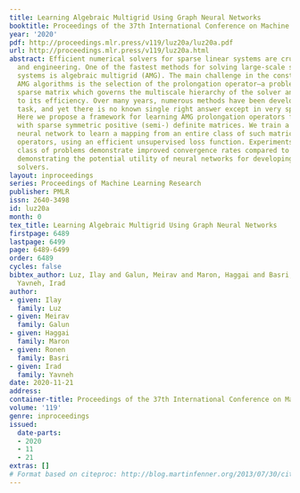 ```yaml
---
title: Learning Algebraic Multigrid Using Graph Neural Networks
booktitle: Proceedings of the 37th International Conference on Machine Learning
year: '2020'
pdf: http://proceedings.mlr.press/v119/luz20a/luz20a.pdf
url: http://proceedings.mlr.press/v119/luz20a.html
abstract: Efficient numerical solvers for sparse linear systems are crucial in science
  and engineering. One of the fastest methods for solving large-scale sparse linear
  systems is algebraic multigrid (AMG). The main challenge in the construction of
  AMG algorithms is the selection of the prolongation operator—a problem-dependent
  sparse matrix which governs the multiscale hierarchy of the solver and is critical
  to its efficiency. Over many years, numerous methods have been developed for this
  task, and yet there is no known single right answer except in very special cases.
  Here we propose a framework for learning AMG prolongation operators for linear systems
  with sparse symmetric positive (semi-) definite matrices. We train a single graph
  neural network to learn a mapping from an entire class of such matrices to prolongation
  operators, using an efficient unsupervised loss function. Experiments on a broad
  class of problems demonstrate improved convergence rates compared to classical AMG,
  demonstrating the potential utility of neural networks for developing sparse system
  solvers.
layout: inproceedings
series: Proceedings of Machine Learning Research
publisher: PMLR
issn: 2640-3498
id: luz20a
month: 0
tex_title: Learning Algebraic Multigrid Using Graph Neural Networks
firstpage: 6489
lastpage: 6499
page: 6489-6499
order: 6489
cycles: false
bibtex_author: Luz, Ilay and Galun, Meirav and Maron, Haggai and Basri, Ronen and
  Yavneh, Irad
author:
- given: Ilay
  family: Luz
- given: Meirav
  family: Galun
- given: Haggai
  family: Maron
- given: Ronen
  family: Basri
- given: Irad
  family: Yavneh
date: 2020-11-21
address: 
container-title: Proceedings of the 37th International Conference on Machine Learning
volume: '119'
genre: inproceedings
issued:
  date-parts:
  - 2020
  - 11
  - 21
extras: []
# Format based on citeproc: http://blog.martinfenner.org/2013/07/30/citeproc-yaml-for-bibliographies/
---
```

